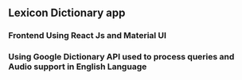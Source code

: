 ## Lexicon Dictionary app
### Frontend Using React Js and Material UI <br>
### Using Google Dictionary API used to process queries and Audio support in English Language
